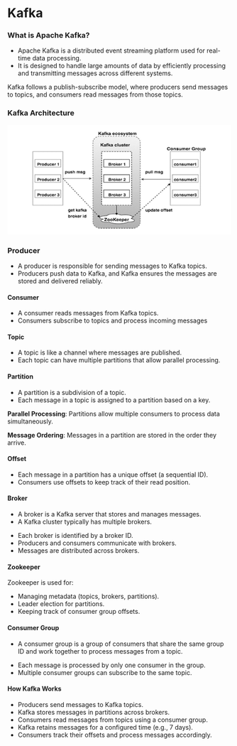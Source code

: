 # Kafka
### What is Apache Kafka?
* Apache Kafka is a distributed event streaming platform used for real-time data processing. 
* It is designed to handle large amounts of data by efficiently processing and transmitting messages across different systems.

Kafka follows a publish-subscribe model, where producers send messages to topics, and consumers read messages from those topics.

### Kafka Architecture
![img.png](src/main/resources/static/kafka-High-level-architecture.png)

### Producer
* A producer is responsible for sending messages to Kafka topics. 
* Producers push data to Kafka, and Kafka ensures the messages are stored and delivered reliably.

#### Consumer
* A consumer reads messages from Kafka topics. 
* Consumers subscribe to topics and process incoming messages

#### Topic
* A topic is like a channel where messages are published. 
* Each topic can have multiple partitions that allow parallel processing.

#### Partition
* A partition is a subdivision of a topic. 
* Each message in a topic is assigned to a partition based on a key.

**Parallel Processing**: Partitions allow multiple consumers to process data simultaneously.

**Message Ordering**: Messages in a partition are stored in the order they arrive.

#### Offset
* Each message in a partition has a unique offset (a sequential ID).
* Consumers use offsets to keep track of their read position.

#### Broker
* A broker is a Kafka server that stores and manages messages. 
* A Kafka cluster typically has multiple brokers.

- Each broker is identified by a broker ID.
- Producers and consumers communicate with brokers.
- Messages are distributed across brokers.

#### Zookeeper
Zookeeper is used for:

- Managing metadata (topics, brokers, partitions).
- Leader election for partitions.
- Keeping track of consumer group offsets.

#### Consumer Group
* A consumer group is a group of consumers that share the same group ID and work together to process messages from a topic.

- Each message is processed by only one consumer in the group.
- Multiple consumer groups can subscribe to the same topic.

#### How Kafka Works
- Producers send messages to Kafka topics.
- Kafka stores messages in partitions across brokers.
- Consumers read messages from topics using a consumer group.
- Kafka retains messages for a configured time (e.g., 7 days).
- Consumers track their offsets and process messages accordingly.


